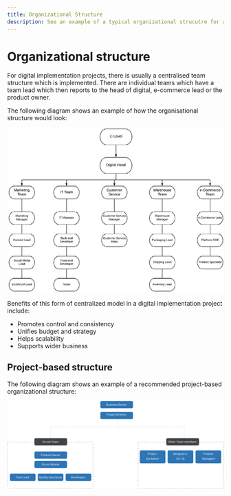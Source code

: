 ```yaml
---
title: Organizational Structure
description: See an example of a typical organizational strucutre for an ecommerce project.
---
```


# Organizational structure

For digital implementation projects, there is usually a centralised team structure which is implemented. There are individual teams  which have a team lead which then reports to the head of digital, e-commerce lead or the product owner. 

The following diagram shows an example of how the organisational structure would look:

![Organizational structure diagram](../../assets/playbooks/org-structure.png)

Benefits of this form of centralized model in a digital implementation project include:

- Promotes control and consistency
- Unifies budget and strategy
- Helps scalability
- Supports wider business

## Project-based structure

The following diagram shows an example of a recommended project-based organizational structure:

![Projec-based organization structure diagram](../../assets/playbooks/org-structure-project.png)

